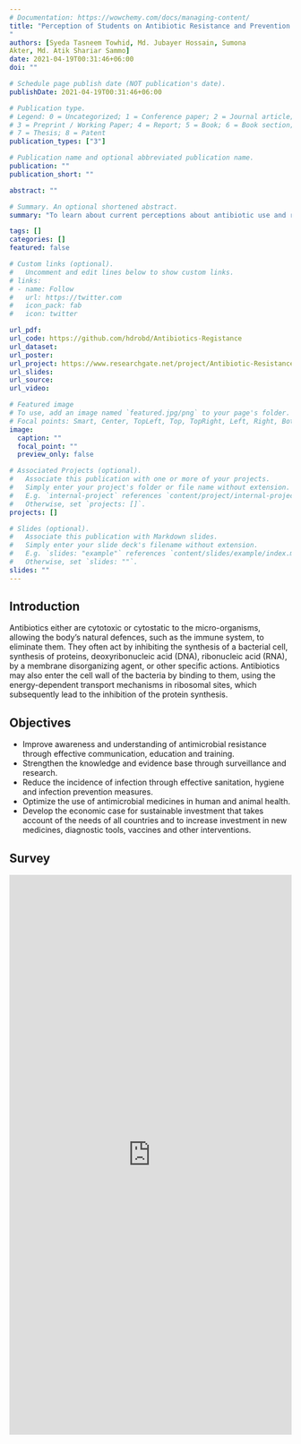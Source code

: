 ```yaml
---
# Documentation: https://wowchemy.com/docs/managing-content/
title: "Perception of Students on Antibiotic Resistance and Prevention: An Online,Community-Based Case Study from Dhaka,Bangladesh
"
authors: [Syeda Tasneem Towhid, Md. Jubayer Hossain, Sumona
Akter, Md. Atik Shariar Sammo]
date: 2021-04-19T00:31:46+06:00
doi: ""

# Schedule page publish date (NOT publication's date).
publishDate: 2021-04-19T00:31:46+06:00

# Publication type.
# Legend: 0 = Uncategorized; 1 = Conference paper; 2 = Journal article;
# 3 = Preprint / Working Paper; 4 = Report; 5 = Book; 6 = Book section;
# 7 = Thesis; 8 = Patent
publication_types: ["3"]

# Publication name and optional abbreviated publication name.
publication: ""
publication_short: ""

abstract: ""

# Summary. An optional shortened abstract.
summary: "To learn about current perceptions about antibiotic use and resistance so that an effective community engagement strategy could be devised. A preliminary study would show knowledge about a global issue among graduates."

tags: []
categories: []
featured: false

# Custom links (optional).
#   Uncomment and edit lines below to show custom links.
# links:
# - name: Follow
#   url: https://twitter.com
#   icon_pack: fab
#   icon: twitter

url_pdf:
url_code: https://github.com/hdrobd/Antibiotics-Registance
url_dataset: 
url_poster:
url_project: https://www.researchgate.net/project/Antibiotic-Resistance-50
url_slides:
url_source: 
url_video:

# Featured image
# To use, add an image named `featured.jpg/png` to your page's folder. 
# Focal points: Smart, Center, TopLeft, Top, TopRight, Left, Right, BottomLeft, Bottom, BottomRight.
image:
  caption: ""
  focal_point: ""
  preview_only: false

# Associated Projects (optional).
#   Associate this publication with one or more of your projects.
#   Simply enter your project's folder or file name without extension.
#   E.g. `internal-project` references `content/project/internal-project/index.md`.
#   Otherwise, set `projects: []`.
projects: []

# Slides (optional).
#   Associate this publication with Markdown slides.
#   Simply enter your slide deck's filename without extension.
#   E.g. `slides: "example"` references `content/slides/example/index.md`.
#   Otherwise, set `slides: ""`.
slides: ""
---
```



## Introduction 

Antibiotics either are cytotoxic or cytostatic to the micro-organisms, allowing the body’s natural defences, such as the immune system, to eliminate them. They often act by inhibiting the synthesis of a bacterial cell, synthesis of proteins, deoxyribonucleic acid (DNA), ribonucleic acid (RNA), by a membrane disorganizing agent, or other specific actions. Antibiotics may also enter the cell wall of the bacteria by binding to them, using the energy-dependent transport mechanisms in ribosomal sites, which subsequently lead to the inhibition of the protein synthesis.

## Objectives

- Improve awareness and understanding of antimicrobial resistance through effective communication, education and training.
- Strengthen the knowledge and evidence base through surveillance and research.
- Reduce the incidence of infection through effective sanitation, hygiene and infection prevention measures.
- Optimize the use of antimicrobial medicines in human and animal health.
- Develop the economic case for sustainable investment that takes account of the needs of all countries and to increase investment in new medicines, diagnostic tools, vaccines and other interventions.


## Survey 

 <iframe
       src="https://forms.gle/ZhPNxqFHCVrLgqXf9"
       width="100%"
       height="1000px"
       style="border:none;">
 </iframe>